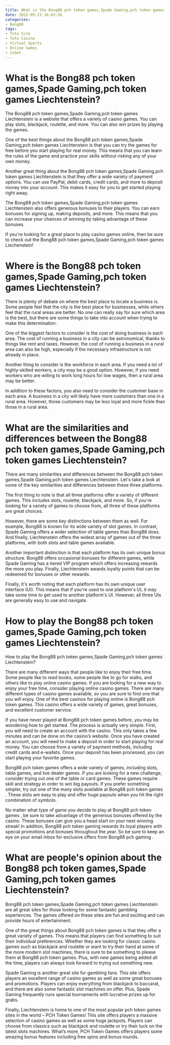 ```yaml
---
title: What is the Bong88 pch token games,Spade Gaming,pch token games Liechtenstein
date: 2022-09-23 16:43:16
categories:
- Bong88
tags:
- Toto Site
- Toto Casino
- Virtual Sports
- Online Games
- 1xbet
---
```



#  What is the Bong88 pch token games,Spade Gaming,pch token games Liechtenstein?

The Bong88 pch token games,Spade Gaming,pch token games Liechtenstein is a website that offers a variety of casino games. You can play slots, blackjack, roulette, and more. You can also win prizes by playing the games.

One of the best things about the Bong88 pch token games,Spade Gaming,pch token games Liechtenstein is that you can try the games for free before you start playing for real money. This means that you can learn the rules of the game and practice your skills without risking any of your own money.

Another great thing about the Bong88 pch token games,Spade Gaming,pch token games Liechtenstein is that they offer a wide variety of payment options. You can use PayPal, debit cards, credit cards, and more to deposit money into your account. This makes it easy for you to get started playing right away.

The Bong88 pch token games,Spade Gaming,pch token games Liechtenstein also offers generous bonuses to their players. You can earn bonuses for signing up, making deposits, and more. This means that you can increase your chances of winning by taking advantage of these bonuses.

If you're looking for a great place to play casino games online, then be sure to check out the Bong88 pch token games,Spade Gaming,pch token games Liechenstein!

#  Where is the Bong88 pch token games,Spade Gaming,pch token games Liechtenstein?

There is plenty of debate on where the best place to locate a business is. Some people feel that the city is the best place for businesses, while others feel that the rural areas are better. No one can really say for sure which area is the best, but there are some things to take into account when trying to make this determination.

One of the biggest factors to consider is the cost of doing business in each area. The cost of running a business in a city can be astronomical, thanks to things like rent and taxes. However, the cost of running a business in a rural area can also be high, especially if the necessary infrastructure is not already in place.

Another thing to consider is the workforce in each area. If you need a lot of highly-skilled workers, a city may be a good option. However, if you need workers who are willing to work long hours for low wages, then a rural area may be better.

In addition to these factors, you also need to consider the customer base in each area. A business in a city will likely have more customers than one in a rural area. However, those customers may be less loyal and more fickle than those in a rural area.

#  What are the similarities and differences between the Bong88 pch token games,Spade Gaming,pch token games Liechtenstein?

There are many similarities and differences between the Bong88 pch token games,Spade Gaming,pch token games Liechtenstein. Let's take a look at some of the key similarities and differences between these three platforms.

The first thing to note is that all three platforms offer a variety of different games. This includes slots, roulette, blackjack, and more. So, if you're looking for a variety of games to choose from, all three of these platforms are great choices.

However, there are some key distinctions between them as well. For example, Bong88 is known for its wide variety of slot games. In contrast, Spade Gaming offers a wider selection of table games than Bong88 does. And finally, Liechtenstein offers the widest array of games out of the three platforms, with both slots and table games available.

Another important distinction is that each platform has its own unique bonus structure. Bong88 offers occasional bonuses for different games, while Spade Gaming has a tiered VIP program which offers increasing rewards the more you play. Finally, Liechtenstein awards loyalty points that can be redeemed for bonuses or other rewards.

Finally, it's worth noting that each platform has its own unique user interface (UI). This means that if you're used to one platform's UI, it may take some time to get used to another platform's UI. However, all three UIs are generally easy to use and navigate.

#  How to play the Bong88 pch token games,Spade Gaming,pch token games Liechtenstein?

>>>>

How to play the Bong88 pch token games,Spade Gaming,pch token games Liechtenstein?

There are many different ways that people like to enjoy their free time. Some people like to read books, some people like to go for walks, and others like to play online casino games. If you are looking for a new way to enjoy your free time, consider playing online casino games. There are many different types of casino games available, so you are sure to find one that you will enjoy. One of the best casinos for playing online is Bong88 pch token games. This casino offers a wide variety of games, great bonuses, and excellent customer service.

If you have never played at Bong88 pch token games before, you may be wondering how to get started. The process is actually very simple. First, you will need to create an account with the casino. This only takes a few minutes and can be done on the casino’s website. Once you have created an account, you will need to make a deposit in order to start playing for real money. You can choose from a variety of payment methods, including credit cards and e-wallets. Once your deposit has been processed, you can start playing your favorite games.

Bong88 pch token games offers a wide variety of games, including slots, table games, and live dealer games. If you are looking for a new challenge, consider trying out one of the table or card games. These games require skill and strategy in order to win big payouts. If you prefer something simpler, try out one of the many slots available at Bong88 pch token games . These slots are easy to play and offer huge payouts when you hit the right combination of symbols.

No matter what type of game you decide to play at Bong88 pch token games , be sure to take advantage of the generous bonuses offered by the casino. These bonuses can give you a head start on your next winning streak! In addition, Bong88 pch token gaming rewards its loyal players with special promotions and bonuses throughout the year. So be sure to keep an eye on your email inbox for exclusive offers from Bong88 pch gaming .

#  What are people's opinion about the Bong88 pch token games,Spade Gaming,pch token games Liechtenstein?

Bong88 pch token games,Spade Gaming,pch token games Liechtenstein are all great sites for those looking for some fantastic gambling experiences. The games offered on these sites are fun and exciting and can provide hours of entertainment.

One of the great things about Bong88 pch token games is that they offer a great variety of games. This means that players can find something to suit their individual preferences. Whether they are looking for classic casino games such as blackjack and roulette or want to try their hand at some of the more modern slot machines, there is sure to be something to please them at Bong88 pch token games. Plus, with new games being added all the time, players can always look forward to trying out something new.

Spade Gaming is another great site for gambling fans. This site offers players an excellent range of casino games as well as some great bonuses and promotions. Players can enjoy everything from blackjack to baccarat, and there are also some fantastic slot machines on offer. Plus, Spade Gaming frequently runs special tournaments with lucrative prizes up for grabs.

Finally, Liechtenstein is home to one of the most popular pch token games sites in the world – PCH Token Games! This site offers players a massive selection of casino games as well as some huge jackpots. Players can choose from classics such as blackjack and roulette or try their luck on the latest slots machines. What’s more, PCH Token Games offers players some amazing bonus features including free spins and bonus rounds.